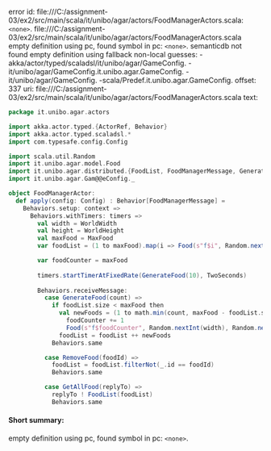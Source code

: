 error id: file:///C:/assignment-03/ex2/src/main/scala/it/unibo/agar/actors/FoodManagerActors.scala:`<none>`.
file:///C:/assignment-03/ex2/src/main/scala/it/unibo/agar/actors/FoodManagerActors.scala
empty definition using pc, found symbol in pc: `<none>`.
semanticdb not found
empty definition using fallback
non-local guesses:
	 -akka/actor/typed/scaladsl/it/unibo/agar/GameConfig.
	 -it/unibo/agar/GameConfig.it.unibo.agar.GameConfig.
	 -it/unibo/agar/GameConfig.
	 -scala/Predef.it.unibo.agar.GameConfig.
offset: 337
uri: file:///C:/assignment-03/ex2/src/main/scala/it/unibo/agar/actors/FoodManagerActors.scala
text:
```scala
package it.unibo.agar.actors

import akka.actor.typed.{ActorRef, Behavior}
import akka.actor.typed.scaladsl.*
import com.typesafe.config.Config

import scala.util.Random
import it.unibo.agar.model.Food
import it.unibo.agar.distributed.{FoodList, FoodManagerMessage, GenerateFood, GetAllFood, RemoveFood}
import it.unibo.agar.Gam@@eConfig._

object FoodManagerActor:
  def apply(config: Config) : Behavior[FoodManagerMessage] =
    Behaviors.setup: context =>
      Behaviors.withTimers: timers =>
        val width = WorldWidth
        val height = WorldHeight
        val maxFood = MaxFood
        var foodList = (1 to maxFood).map(i => Food(s"f$i", Random.nextInt(width), Random.nextInt(height)))

        var foodCounter = maxFood
        
        timers.startTimerAtFixedRate(GenerateFood(10), TwoSeconds)
        
        Behaviors.receiveMessage:
          case GenerateFood(count) =>
            if foodList.size < maxFood then
              val newFoods = (1 to math.min(count, maxFood - foodList.size)).map: _ =>
                foodCounter += 1
                Food(s"f$foodCounter", Random.nextInt(width), Random.nextInt(height))
              foodList = foodList ++ newFoods
            Behaviors.same

          case RemoveFood(foodId) =>
            foodList = foodList.filterNot(_.id == foodId)
            Behaviors.same

          case GetAllFood(replyTo) =>
            replyTo ! FoodList(foodList)
            Behaviors.same
```


#### Short summary: 

empty definition using pc, found symbol in pc: `<none>`.